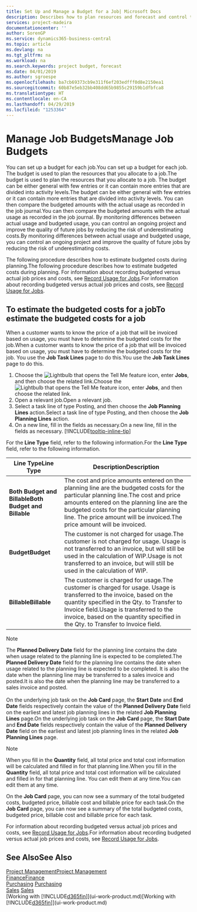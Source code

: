 ```yaml
---
title: Set Up and Manage a Budget for a Job| Microsoft Docs
description: Describes how to plan resources and forecast and control the costs of a project by setting up a budget for each job.
services: project-madeira
documentationcenter: ''
author: SorenGP
ms.service: dynamics365-business-central
ms.topic: article
ms.devlang: na
ms.tgt_pltfrm: na
ms.workload: na
ms.search.keywords: project budget, forecast
ms.date: 04/01/2019
ms.author: sgroespe
ms.openlocfilehash: ba7cb69373cb9e311f6ef203edfff0d8e2150ea1
ms.sourcegitcommit: 60b87e5eb32bb408dd65b9855c29159b1dfbfca8
ms.translationtype: HT
ms.contentlocale: en-CA
ms.lasthandoff: 04/29/2019
ms.locfileid: "1253364"
---
```

# <a name="manage-job-budgets"></a><span data-ttu-id="c6564-103">Manage Job Budgets</span><span class="sxs-lookup"><span data-stu-id="c6564-103">Manage Job Budgets</span></span>
<span data-ttu-id="c6564-104">You can set up a budget for each job.</span><span class="sxs-lookup"><span data-stu-id="c6564-104">You can set up a budget for each job.</span></span> <span data-ttu-id="c6564-105">The budget is used to plan the resources that you allocate to a job.</span><span class="sxs-lookup"><span data-stu-id="c6564-105">The budget is used to plan the resources that you allocate to a job.</span></span> <span data-ttu-id="c6564-106">The budget can be either general with few entries or it can contain more entries that are divided into activity levels.</span><span class="sxs-lookup"><span data-stu-id="c6564-106">The budget can be either general with few entries or it can contain more entries that are divided into activity levels.</span></span> <span data-ttu-id="c6564-107">You can then compare the budgeted amounts with the actual usage as recorded in the job journal.</span><span class="sxs-lookup"><span data-stu-id="c6564-107">You can then compare the budgeted amounts with the actual usage as recorded in the job journal.</span></span> <span data-ttu-id="c6564-108">By monitoring differences between actual usage and budgeted usage, you can control an ongoing project and improve the quality of future jobs by reducing the risk of underestimating costs.</span><span class="sxs-lookup"><span data-stu-id="c6564-108">By monitoring differences between actual usage and budgeted usage, you can control an ongoing project and improve the quality of future jobs by reducing the risk of underestimating costs.</span></span>

<span data-ttu-id="c6564-109">The following procedure describes how to estimate budgeted costs during planning.</span><span class="sxs-lookup"><span data-stu-id="c6564-109">The following procedure describes how to estimate budgeted costs during planning.</span></span> <span data-ttu-id="c6564-110">For information about recording budgeted versus actual job prices and costs, see [Record Usage for Jobs](projects-how-record-job-usage.md).</span><span class="sxs-lookup"><span data-stu-id="c6564-110">For information about recording budgeted versus actual job prices and costs, see [Record Usage for Jobs](projects-how-record-job-usage.md).</span></span>  

## <a name="JobBudgetCosts"></a> <span data-ttu-id="c6564-111">To estimate the budgeted costs for a job</span><span class="sxs-lookup"><span data-stu-id="c6564-111">To estimate the budgeted costs for a job</span></span>
<span data-ttu-id="c6564-112">When a customer wants to know the price of a job that will be invoiced based on usage, you must have to determine the budgeted costs for the job.</span><span class="sxs-lookup"><span data-stu-id="c6564-112">When a customer wants to know the price of a job that will be invoiced based on usage, you must have to determine the budgeted costs for the job.</span></span> <span data-ttu-id="c6564-113">You use the **Job Task Lines** page to do this.</span><span class="sxs-lookup"><span data-stu-id="c6564-113">You use the **Job Task Lines** page to do this.</span></span>

1. <span data-ttu-id="c6564-114">Choose the ![Lightbulb that opens the Tell Me feature](media/ui-search/search_small.png "Tell me what you want to do") icon, enter **Jobs**, and then choose the related link.</span><span class="sxs-lookup"><span data-stu-id="c6564-114">Choose the ![Lightbulb that opens the Tell Me feature](media/ui-search/search_small.png "Tell me what you want to do") icon, enter **Jobs**, and then choose the related link.</span></span>  
2. <span data-ttu-id="c6564-115">Open a relevant job.</span><span class="sxs-lookup"><span data-stu-id="c6564-115">Open a relevant job.</span></span>
3. <span data-ttu-id="c6564-116">Select a task line of type Posting, and then choose the **Job Planning Lines** action.</span><span class="sxs-lookup"><span data-stu-id="c6564-116">Select a task line of type Posting, and then choose the **Job Planning Lines** action.</span></span>
4. <span data-ttu-id="c6564-117">On a new line, fill in the fields as necessary.</span><span class="sxs-lookup"><span data-stu-id="c6564-117">On a new line, fill in the fields as necessary.</span></span> [!INCLUDE[tooltip-inline-tip](includes/tooltip-inline-tip_md.md)]   

<span data-ttu-id="c6564-118">For the **Line Type** field, refer to the following information.</span><span class="sxs-lookup"><span data-stu-id="c6564-118">For the **Line Type** field, refer to the following information.</span></span>  

| <span data-ttu-id="c6564-119">Line Type</span><span class="sxs-lookup"><span data-stu-id="c6564-119">Line Type</span></span> | <span data-ttu-id="c6564-120">Description</span><span class="sxs-lookup"><span data-stu-id="c6564-120">Description</span></span> |
| --- | --- |
| <span data-ttu-id="c6564-121">**Both Budget and Billable**</span><span class="sxs-lookup"><span data-stu-id="c6564-121">**Both Budget and Billable**</span></span> |<span data-ttu-id="c6564-122">The cost and price amounts entered on the planning line are the budgeted costs for the particular planning line.</span><span class="sxs-lookup"><span data-stu-id="c6564-122">The cost and price amounts entered on the planning line are the budgeted costs for the particular planning line.</span></span> <span data-ttu-id="c6564-123">The price amount will be invoiced.</span><span class="sxs-lookup"><span data-stu-id="c6564-123">The price amount will be invoiced.</span></span> |
| <span data-ttu-id="c6564-124">**Budget**</span><span class="sxs-lookup"><span data-stu-id="c6564-124">**Budget**</span></span> |<span data-ttu-id="c6564-125">The customer is not charged for usage.</span><span class="sxs-lookup"><span data-stu-id="c6564-125">The customer is not charged for usage.</span></span> <span data-ttu-id="c6564-126">Usage is not transferred to an invoice, but will still be used in the calculation of WIP.</span><span class="sxs-lookup"><span data-stu-id="c6564-126">Usage is not transferred to an invoice, but will still be used in the calculation of WIP.</span></span> |
| <span data-ttu-id="c6564-127">**Billable**</span><span class="sxs-lookup"><span data-stu-id="c6564-127">**Billable**</span></span> |<span data-ttu-id="c6564-128">The customer is charged for usage.</span><span class="sxs-lookup"><span data-stu-id="c6564-128">The customer is charged for usage.</span></span> <span data-ttu-id="c6564-129">Usage is transferred to the invoice, based on the quantity specified in the Qty. to Transfer to Invoice field.</span><span class="sxs-lookup"><span data-stu-id="c6564-129">Usage is transferred to the invoice, based on the quantity specified in the Qty. to Transfer to Invoice field.</span></span> |

> [!NOTE]  
> <span data-ttu-id="c6564-130">The **Planned Delivery Date** field for the planning line contains the date when usage related to the planning line is expected to be completed.</span><span class="sxs-lookup"><span data-stu-id="c6564-130">The **Planned Delivery Date** field for the planning line contains the date when usage related to the planning line is expected to be completed.</span></span> <span data-ttu-id="c6564-131">It is also the date when the planning line may be transferred to a sales invoice and posted.</span><span class="sxs-lookup"><span data-stu-id="c6564-131">It is also the date when the planning line may be transferred to a sales invoice and posted.</span></span> <br /><br /> <span data-ttu-id="c6564-132">On the underlying job task on the **Job Card** page, the **Start Date** and **End Date** fields respectively contain the value of the **Planned Delivery Date** field on the earliest and latest job planning lines in the related **Job Planning Lines** page.</span><span class="sxs-lookup"><span data-stu-id="c6564-132">On the underlying job task on the **Job Card** page, the **Start Date** and **End Date** fields respectively contain the value of the **Planned Delivery Date** field on the earliest and latest job planning lines in the related **Job Planning Lines** page.</span></span>

> [!NOTE]  
>   <span data-ttu-id="c6564-133">When you fill in the **Quantity** field, all total price and total cost information will be calculated and filled in for that planning line.</span><span class="sxs-lookup"><span data-stu-id="c6564-133">When you fill in the **Quantity** field, all total price and total cost information will be calculated and filled in for that planning line.</span></span> <span data-ttu-id="c6564-134">You can edit them at any time.</span><span class="sxs-lookup"><span data-stu-id="c6564-134">You can edit them at any time.</span></span>

<span data-ttu-id="c6564-135">On the **Job Card** page, you can now see a summary of the total budgeted costs, budgeted price, billable cost and billable price for each task.</span><span class="sxs-lookup"><span data-stu-id="c6564-135">On the **Job Card** page, you can now see a summary of the total budgeted costs, budgeted price, billable cost and billable price for each task.</span></span>

<span data-ttu-id="c6564-136">For information about recording budgeted versus actual job prices and costs, see [Record Usage for Jobs](projects-how-record-job-usage.md).</span><span class="sxs-lookup"><span data-stu-id="c6564-136">For information about recording budgeted versus actual job prices and costs, see [Record Usage for Jobs](projects-how-record-job-usage.md).</span></span>

## <a name="see-also"></a><span data-ttu-id="c6564-137">See Also</span><span class="sxs-lookup"><span data-stu-id="c6564-137">See Also</span></span>
[<span data-ttu-id="c6564-138">Project Management</span><span class="sxs-lookup"><span data-stu-id="c6564-138">Project Management</span></span>](projects-manage-projects.md)  
[<span data-ttu-id="c6564-139">Finance</span><span class="sxs-lookup"><span data-stu-id="c6564-139">Finance</span></span>](finance.md)  
<span data-ttu-id="c6564-140">[Purchasing](purchasing-manage-purchasing.md)       </span><span class="sxs-lookup"><span data-stu-id="c6564-140">[Purchasing](purchasing-manage-purchasing.md)       </span></span>  
<span data-ttu-id="c6564-141">[Sales](sales-manage-sales.md)    </span><span class="sxs-lookup"><span data-stu-id="c6564-141">[Sales](sales-manage-sales.md)    </span></span>  
<span data-ttu-id="c6564-142">[Working with [!INCLUDE[d365fin](includes/d365fin_md.md)]](ui-work-product.md)</span><span class="sxs-lookup"><span data-stu-id="c6564-142">[Working with [!INCLUDE[d365fin](includes/d365fin_md.md)]](ui-work-product.md)</span></span>  
